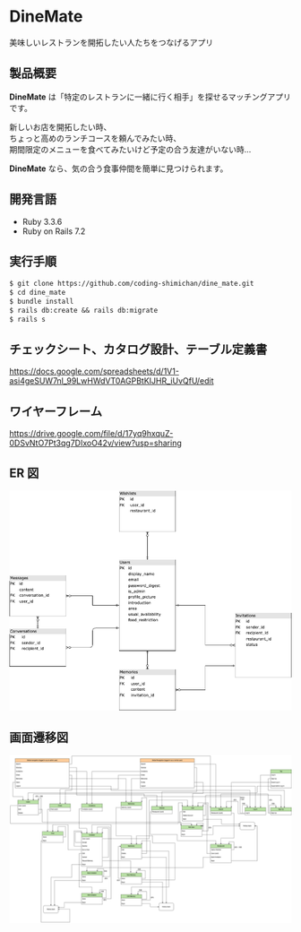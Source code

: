 # DineMate

美味しいレストランを開拓したい人たちをつなげるアプリ

## 製品概要

**DineMate** は「特定のレストランに一緒に行く相手」を探せるマッチングアプリです。

新しいお店を開拓したい時、  
ちょっと高めのランチコースを頼んでみたい時、  
期間限定のメニューを食べてみたいけど予定の合う友達がいない時…

**DineMate** なら、気の合う食事仲間を簡単に見つけられます。

## 開発言語

- Ruby 3.3.6
- Ruby on Rails 7.2

## 実行手順

```
$ git clone https://github.com/coding-shimichan/dine_mate.git
$ cd dine_mate
$ bundle install
$ rails db:create && rails db:migrate
$ rails s
```

## チェックシート、カタログ設計、テーブル定義書

https://docs.google.com/spreadsheets/d/1V1-asi4geSUW7nl_99LwHWdVT0AGPBtKIJHR_iUvQfU/edit

## ワイヤーフレーム

https://drive.google.com/file/d/17yq9hxquZ-0DSvNtO7Pt3qg7DIxoO42v/view?usp=sharing

## ER 図

<img src="https://github.com/coding-shimichan/dine-mate/blob/acedc96d7b267d1aa8c77328ca800af2bddf83fb/images/DineMate_ER_Diagram.drawio.png" alt="ER Diagram">

## 画面遷移図

<img src="https://github.com/coding-shimichan/dine-mate/blob/4035596d91d1d0f9de254de7e645bd9399c7b40d/images/DineMate_User_Flow_Diagram.png" alt="User Flow">

